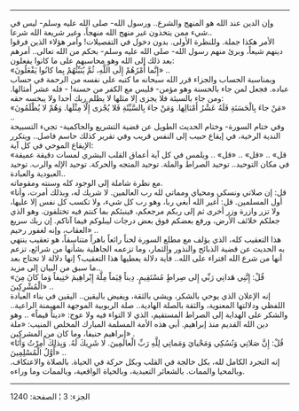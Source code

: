 ------------------------------------------------------------------------

وإن الدين عند الله هو المنهج والشرع.. ورسول الله- صلى الله عليه وسلم-
ليس في شيء ممن يتخذون غير منهج الله منهجاً، وغير شريعة الله شرعا..  
الأمر هكذا جملة. وللنظرة الأولى. بدون دخول في التفصيلات! وأمر هؤلاء
الذين فرقوا دينهم شيعاً، وبرئ منهم رسول الله- صلى الله عليه وسلم- بحكم من
الله تعالى.. أمرهم بعد ذلك إلى الله وهو محاسبهم على ما كانوا يفعلون:  
«إِنَّما أَمْرُهُمْ إِلَى اللَّهِ، ثُمَّ يُنَبِّئُهُمْ بِما كانُوا يَفْعَلُونَ» ..  
وبمناسبة الحساب والجزاء قرر الله سبحانه ما كتبه على نفسه من الرحمة في
حساب عباده. فجعل لمن جاء بالحسنة وهو مؤمن- فليس مع الكفر من حسنة! - فله
عشر أمثالها. ومن جاء بالسيئة فلا يجزى إلا مثلها لا يظلم ربك أحدا ولا
يبخسه حقه:  
«مَنْ جاءَ بِالْحَسَنَةِ فَلَهُ عَشْرُ أَمْثالِها. وَمَنْ جاءَ بِالسَّيِّئَةِ فَلا يُجْزى إِلَّا مِثْلَها. وَهُمْ
لا يُظْلَمُونَ» ..  
وفي ختام السورة- وختام الحديث الطويل عن قضية التشريع والحاكمية- تجيء
التسبيحة الندية الرخية، في إيقاع حبيب إلى النفس قريب وفي تقرير كذلك حاسم
فاصل.. ويتكرر الإيقاع الموحي في كل آية:  
«قل» .. «قل» .. «قل» .. ويلمس في كل آية أعماق القلب البشري لمسات دقيقة
عميقة في مكان التوحيد.. توحيد الصراط والملة. توحيد المتجه والحركة. توحيد
الإله والرب. توحيد العبودية والعبادة..  
مع نظرة شاملة إلى الوجود كله وسنته ومقوماته.  
«قل: إن صلاتي ونسكي ومحياي ومماتي لله رب العالمين. لا شريك له، وبذلك
أمرت، وأنا أول المسلمين. قل: أغير الله أبغي ربا، وهو رب كل شيء، ولا تكسب
كل نفس إلا عليها، ولا تزر وازرة وزر أخرى ثم إلى ربكم مرجعكم، فينبئكم بما
كنتم فيه تختلفون. وهو الذي جعلكم خلائف الأرض، ورفع بعضكم فوق بعض درجات
ليبلوكم فيما آتاكم. إن ربك سريع العقاب، وإنه لغفور رحيم» ..  
هذا التعقيب كله، الذي يؤلف مع مطلع السورة لحناً رائعاً باهراً متناسقاً، هو
تعقيب ينتهي به الحديث عن قضية الذبائح والنذور والثمار، وما تزعمه
الجاهلية بشأنها من شرائع، تزعم أنها من شرع الله افتراء على الله.. فأية
دلالة يعطيها هذا التعقيب؟ إنها دلالة لا تحتاج بعد ما سبق من البيان إلى
مزيد..  
«قُلْ: إِنَّنِي هَدانِي رَبِّي إِلى صِراطٍ مُسْتَقِيمٍ. دِيناً قِيَماً مِلَّةَ إِبْراهِيمَ حَنِيفاً وَما كانَ
مِنَ الْمُشْرِكِينَ» ..  
إنه الإعلان الذي يوحي بالشكر، ويشي بالثقة، ويفيض باليقين.. اليقين في
بناء العبادة اللفظي ودلالتها المعنوية، والثقة بالصلة الهادية.. صلة
الربوبية الموجهة المهيمنة الراعية.. والشكر على الهداية إلى الصراط
المستقيم، الذي لا التواء فيه ولا عوج: «ديناً قيماً» .. وهو دين الله القديم
منذ إبراهيم. أبي هذه الأمة المسلمة المبارك المخلص المنيب: «ملة إبراهيم
حنيفا، وما كان من المشركين» .  
«قُلْ: إِنَّ صَلاتِي وَنُسُكِي وَمَحْيايَ وَمَماتِي لِلَّهِ رَبِّ الْعالَمِينَ. لا شَرِيكَ لَهُ. وَبِذلِكَ
أُمِرْتُ وَأَنَا أَوَّلُ الْمُسْلِمِينَ» ..  
إنه التجرد الكامل لله، بكل خالجة في القلب وبكل حركة في الحياة. بالصلاة
والاعتكاف. وبالمحيا والممات. بالشعائر التعبدية، وبالحياة الواقعية،
وبالممات وما وراءه.

------------------------------------------------------------------------

الجزء: 3 ¦ الصفحة: 1240
